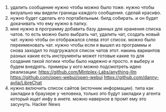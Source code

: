 


1. удалить сообщение нужно чтобы можно было тоже. нужно чтобы визуально мы видели границы каждого сообщения. сделай красиво.
2. нужно будет сделать его портабельным. билд собирать. и он будет докачивать что ему нужно в папку.
3. мне нужно в программу добавить базу данных для хранения списка чатов. то есть можно было выбрать чат, удалить чат, создать новый чат. нужно чтобы он отображался слева этот список. можно было переименовать чат. нужно чтобы если я вышел из программы и снова заходил то подгружался список чатов этот. накинь вариантов разных какие есть инструменты может готовые какие то для создания такой логики чтобы было надежно и просто. я выберу и будем внедрять. примеры у кого можно подсмотреть идею реализации:
https://github.com/Mintplex-Labs/anything-llm
https://github.com/open-webui/open-webui
https://github.com/danny-avila/LibreChat
4. нужно включить список сайтов (источник информации). типа как закладки в браузере у человека, только это будут закладки у агента который ищет инфу в инете. можно наверное в промт ему это засунуть. Hacker News
